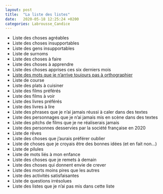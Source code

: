 ```yaml
---
layout: post
title:  "La liste des listes"
date:   2020-05-18 12:25:24 +0200
categories: Labrousse_Candice
---
```


- Liste des choses agréables
- Liste des choses insupportables
- Liste des gens insupportables
- Liste de surnoms
- Liste des choses à faire
- Liste des choses à apprendre
- Liste des choses apprises ces six derniers mois
- [Liste des mots que je n’arrive toujours pas à orthographier](https://internetexploreur.com/la-liste-de-titres-orthographies/)
- Liste de course
- Liste des plats à cuisiner
- Liste des films préférés
- Liste des films à voir
- Liste des livres préférés
- Liste des livres à lire
- Liste des phrases que je n’ai jamais réussi à caler dans des textes
- Liste des personnages que je n’ai jamais mis en scène dans des textes
- Liste des pitchs de films que je ne réaliserais jamais
- Liste des personnes desservies par la société française en 2020
- Liste de rêves
- Liste des choses que j’aurais préférer oublier
- Liste de choses que je croyais être des bonnes idées (et en fait non…)
- Liste de pilules
- Liste de mots liés à mon enfance
- Liste des choses que je remets à demain
- Liste des choses qui donnent envie de crever
- Liste des morts moins pires que les autres
- Liste des activités satisfaisantes
- Liste de questions irrésolues
- Liste des listes que je n’ai pas mis dans cette liste
